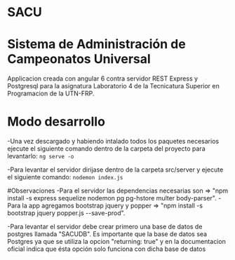 # SACU
# Sistema de Administración de Campeonatos Universal

Applicacion creada con angular 6 contra servidor REST Express y Postgresql para la asignatura Laboratorio 4 de la Tecnicatura Superior en Programacion de la UTN-FRP.

# Modo desarrollo
-Una vez descargado y habiendo intalado todos los paquetes necesarios ejecute el siguiente comando dentro de la carpeta del proyecto para levantarlo:
`ng serve -o`

-Para levantar el servidor dirijase dentro de la carpeta src/server y ejecute el siguiente comando:
`nodemon index.js`

#Observaciones
-Para el servidor las dependencias necesarias son => "npm install -s express sequelize nodemon pg pg-hstore multer body-parser". 
-Para la app agregamos bootstrap jquery y popper => "npm install -s bootstrap jquery popper.js --save-prod".

-Para levantar el servidor debe crear primero una base de datos de postgres llamada "SACUDB". Es importante que la base de datos sea Postgres ya que se utiliza la opcion "returning: true" y en la documentacion oficial indica que ésta opción solo funciona con dicha base de datos